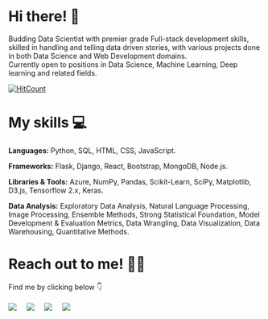 # Hi there! 🚀

Budding Data Scientist with premier grade Full-stack development skills, skilled in handling and telling data driven stories, with various projects done in both Data Science and Web Development domains.<br>
Currently open to positions in Data Science, Machine Learning, Deep learning and related fields.

[![HitCount](http://hits.dwyl.com/Madhav-Somanath/Madhav-Somanath.svg)](http://hits.dwyl.com/Madhav-Somanath/Madhav-Somanath)

# My skills 💻

**Languages:** Python, SQL, HTML, CSS, JavaScript.

**Frameworks:** Flask, Django, React, Bootstrap, MongoDB, Node.js.

**Libraries & Tools:** Azure, NumPy, Pandas, Scikit-Learn, SciPy, Matplotlib, D3.js, Tensorflow 2.x, Keras.

**Data Analysis:** Exploratory Data Analysis, Natural Language Processing, Image Processing, Ensemble Methods, Strong Statistical Foundation, Model Development & Evaluation Metrics, Data Wrangling, Data Visualization, Data Warehousing, Quantitative Methods.

# Reach out to me! 🕺🏼

Find me by clicking below 👇<br><br>
[<img target="_blank" src="https://img.icons8.com/ios-filled/50/000000/linkedin.png"/>](https://www.linkedin.com/in/madhav-somanath/)&nbsp;&nbsp;&nbsp;&nbsp;
[<img target="_blank" src="https://img.icons8.com/ios-filled/50/000000/domain.png"/>](https://madhav-somanath.netlify.app/)&nbsp;&nbsp;&nbsp;&nbsp;
[<img target="_blank" src="https://img.icons8.com/ios-filled/50/000000/medium-monogram.png"/>](https://medium.com/@madhav.somanath)&nbsp;&nbsp;&nbsp;&nbsp;
[<img src="https://img.icons8.com/ios-filled/50/000000/secured-letter.png"/>](mailto:madhav.somanath@gmail.com)
